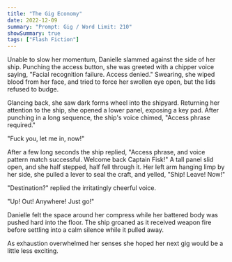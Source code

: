 ```yaml
---
title: "The Gig Economy"
date: 2022-12-09
summary: "Prompt: Gig / Word Limit: 210"
showSummary: true
tags: ["Flash Fiction"]
---
```


Unable to slow her momentum, Danielle slammed against the side of her ship. Punching the access button, she was greeted with a chipper voice saying, "Facial recognition failure. Access denied." Swearing, she wiped blood from her face, and tried to force her swollen eye open, but the lids refused to budge. 

Glancing back, she saw dark forms wheel into the shipyard. Returning her attention to the ship, she opened a lower panel, exposing a key pad. After punching in a long sequence, the ship's voice chimed, "Access phrase required."

"Fuck you, let me in, now!"

After a few long seconds the ship replied, "Access phrase, and voice pattern match successful. Welcome back Captain Fisk!" A tall panel slid open, and she half stepped, half fell through it. Her left arm hanging limp by her side, she pulled a lever to seal the craft, and yelled, "Ship! Leave! Now!"

"Destination?" replied the irritatingly cheerful voice.

"Up! Out! Anywhere! Just go!"

Danielle felt the space around her compress while her battered body was pushed hard into the floor. The ship groaned as it received weapon fire before settling into a calm silence while it pulled away.

As exhaustion overwhelmed her senses she hoped her next gig would be a little less exciting. 